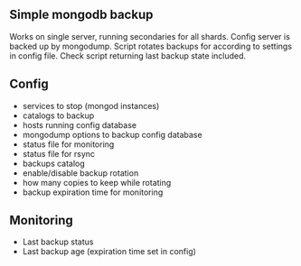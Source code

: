 Simple mongodb backup
---------------------

Works on single server, running secondaries for all shards. Config server is backed up by mongodump.
Script rotates backups for according to settings in config file. Check script returning last backup state included.

Config
------
* services to stop (mongod instances)
* catalogs to backup
* hosts running config database
* mongodump options to backup config database
* status file for monitoring
* status file for rsync
* backups catalog
* enable/disable backup rotation
* how many copies to keep while rotating
* backup expiration time for monitoring

Monitoring
----------
* Last backup status
* Last backup age (expiration time set in config)
